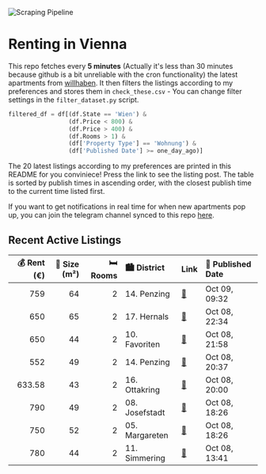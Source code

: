 ![Scraping Pipeline](https://github.com/AthomsG/renting-in-vienna/actions/workflows/run_pipeline.yml/badge.svg)


# Renting in Vienna

This repo fetches every **5 minutes** (Actually it's less than 30 minutes because github is a bit unreliable with the cron functionality) the latest apartments from [willhaben](https://www.willhaben.at/).
It then filters the listings according to my preferences and stores them in `check_these.csv` - You can change filter settings in the `filter_dataset.py` script.

```python
filtered_df = df[(df.State == 'Wien') & 
                 (df.Price < 800) &
                 (df.Price > 400) &
                 (df.Rooms > 1) &
                 (df['Property Type'] == 'Wohnung') &
                 (df['Published Date'] >= one_day_ago)]
```

The 20 latest listings according to my preferences are printed in this README for you conviniece! Press the link to see the listing post.
The table is sorted by publish times in ascending order, with the closest publish time to the current time listed first.

If you want to get notifications in real time for when new apartments pop up, you can join the telegram channel synced to this repo [here](https://t.me/+1HPAYOf5BSsyNTlk).

## Recent Active Listings

|   💰 Rent (€) |   📏 Size (m²) |   🛏️ Rooms | 🏙️ District    | Link                                                                                                                                                                                              | 📅 Published Date   |
|-------------:|--------------:|-----------:|:---------------|:--------------------------------------------------------------------------------------------------------------------------------------------------------------------------------------------------|:-------------------|
|       759    |            64 |          2 | 14. Penzing    | [🔗](https://www.willhaben.at/iad/immobilien/d/mietwohnungen/wien/wien-1140-penzing/wundersch%C3%B6ne-2-zimmer-wohnung-mit-loggia-1051611699/)                                                     | Oct 09, 09:32      |
|       650    |            65 |          2 | 17. Hernals    | [🔗](https://www.willhaben.at/iad/immobilien/d/mietwohnungen/wien/wien-1170-hernals/2-zimmer-wohnung-in-ruhiger-lage-ab-sofort-verf%C3%BCgbar-977246228/)                                          | Oct 08, 22:34      |
|       650    |            44 |          2 | 10. Favoriten  | [🔗](https://www.willhaben.at/iad/immobilien/d/mietwohnungen/wien/wien-1100-favoriten/private-zwei-zimmer-wohnung-%28geeignet-f%C3%BCr-zwei-personen%29-in-ruhiger-lage-1773622717/)               | Oct 08, 21:58      |
|       552    |            49 |          2 | 14. Penzing    | [🔗](https://www.willhaben.at/iad/immobilien/d/mietwohnungen/wien/wien-1140-penzing/nachmieter-gemeindewohnung-1761149382/)                                                                        | Oct 08, 20:37      |
|       633.58 |            43 |          2 | 16. Ottakring  | [🔗](https://www.willhaben.at/iad/immobilien/d/mietwohnungen/wien/wien-1160-ottakring/anfragestopp---2-zimmer-wohnung-direkt-bei-der-u3-ottakring-1641059060/)                                     | Oct 08, 20:00      |
|       790    |            49 |          2 | 08. Josefstadt | [🔗](https://www.willhaben.at/iad/immobilien/d/mietwohnungen/wien/wien-1080-josefstadt/singleapartment-in-toplage-%7C-altbaucharme-inklusive-%7C-vollm%C3%B6bliert-1601360582/)                    | Oct 08, 18:26      |
|       750    |            52 |          2 | 05. Margareten | [🔗](https://www.willhaben.at/iad/immobilien/d/mietwohnungen/wien/wien-1050-margareten/2-zimmer-wohnung-zu-vermieten-anfragestopp%21-1053916810/)                                                  | Oct 08, 18:26      |
|       780    |            44 |          2 | 11. Simmering  | [🔗](https://www.willhaben.at/iad/immobilien/d/mietwohnungen/wien/wien-1110-simmering/11.hugogasse-unbefristete-provisionsfreie-unm%C3%B6blierte-2-zimmer-neubaumiete-in-u3-n%C3%A4he-1163235011/) | Oct 08, 13:41      |
